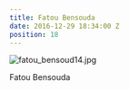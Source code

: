 ```yaml
---
title: Fatou Bensouda
date: 2016-12-29 18:34:00 Z
position: 18
---
```


![fatou_bensoud14.jpg](/uploads/fatou_bensoud14.jpg)

Fatou Bensouda